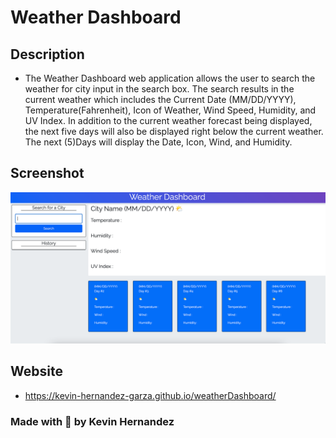 # Weather Dashboard

## Description

- The Weather Dashboard web application allows the user to search the weather for city input in the search box. The search results in the current weather which includes the Current Date (MM/DD/YYYY), Temperature(Fahrenheit), Icon of Weather, Wind Speed, Humidity, and UV Index. In addition to the current weather forecast being displayed, the next five days will also be displayed right below the current weather. The next (5)Days will display the Date, Icon, Wind, and Humidity.

## Screenshot

![mockup](assets/images/weather-mock.png)

## Website

- https://kevin-hernandez-garza.github.io/weatherDashboard/

### Made with 💙 by Kevin Hernandez
